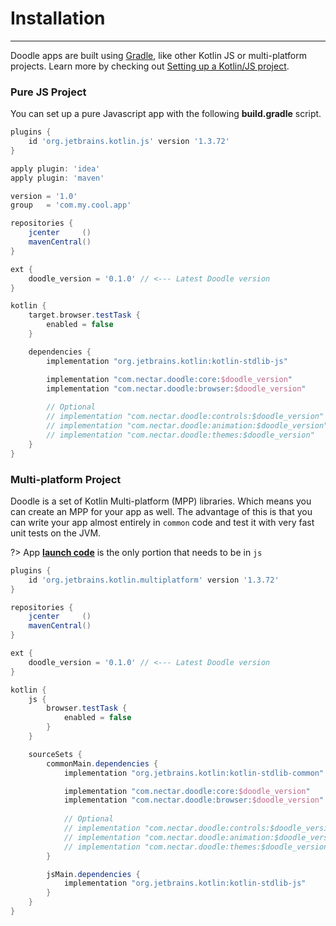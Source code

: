 # Installation
--------------

Doodle apps are built using [Gradle](http://www.gradle.org), like other Kotlin JS or multi-platform projects.
Learn more by checking out [Setting up a Kotlin/JS project](https://kotlinlang.org/docs/tutorials/javascript/setting-up.html).

### Pure JS Project

You can set up a pure Javascript app with the following **build.gradle** script.

```groovy
plugins {
    id 'org.jetbrains.kotlin.js' version '1.3.72'
}

apply plugin: 'idea'
apply plugin: 'maven'

version = '1.0'
group   = 'com.my.cool.app'

repositories {
    jcenter     ()
    mavenCentral()
}

ext {
    doodle_version = '0.1.0' // <--- Latest Doodle version
}

kotlin {
    target.browser.testTask {
        enabled = false
    }

    dependencies {
        implementation "org.jetbrains.kotlin:kotlin-stdlib-js"

        implementation "com.nectar.doodle:core:$doodle_version"
        implementation "com.nectar.doodle:browser:$doodle_version"
        
        // Optional
        // implementation "com.nectar.doodle:controls:$doodle_version"
        // implementation "com.nectar.doodle:animation:$doodle_version"
        // implementation "com.nectar.doodle:themes:$doodle_version"
    }
}
```

### Multi-platform Project

Doodle is a set of Kotlin Multi-platform (MPP) libraries. Which means you can create an MPP for your app as well. The advantage of this
is that you can write your app almost entirely in `common` code and test it with very fast unit tests on the JVM.

?> App [**launch code**](applications.md?id=app-launch) is the only portion that needs to be in `js`

```groovy
plugins {
    id 'org.jetbrains.kotlin.multiplatform' version '1.3.72'
}

repositories {
    jcenter     ()
    mavenCentral()
}

ext {
    doodle_version = '0.1.0' // <--- Latest Doodle version
}

kotlin {
    js {
        browser.testTask {
            enabled = false
        }
    }

    sourceSets {
        commonMain.dependencies {
            implementation "org.jetbrains.kotlin:kotlin-stdlib-common"

            implementation "com.nectar.doodle:core:$doodle_version"
            implementation "com.nectar.doodle:browser:$doodle_version"
        
            // Optional
            // implementation "com.nectar.doodle:controls:$doodle_version"
            // implementation "com.nectar.doodle:animation:$doodle_version"
            // implementation "com.nectar.doodle:themes:$doodle_version"
        }

        jsMain.dependencies {
            implementation "org.jetbrains.kotlin:kotlin-stdlib-js"
        }
    }
}
```